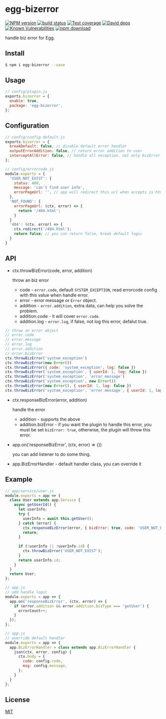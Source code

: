 # egg-bizerror

[![NPM version][npm-image]][npm-url]
[![build status][travis-image]][travis-url]
[![Test coverage][codecov-image]][codecov-url]
[![David deps][david-image]][david-url]
[![Known Vulnerabilities][snyk-image]][snyk-url]
[![npm download][download-image]][download-url]

[npm-image]: https://img.shields.io/npm/v/egg-bizerror.svg?style=flat-square
[npm-url]: https://npmjs.org/package/egg-bizerror
[travis-image]: https://img.shields.io/travis/beliefgp/egg-bizerror.svg?style=flat-square
[travis-url]: https://travis-ci.org/beliefgp/egg-bizerror
[codecov-image]: https://img.shields.io/codecov/c/github/beliefgp/egg-bizerror.svg?style=flat-square
[codecov-url]: https://codecov.io/github/beliefgp/egg-bizerror?branch=master
[david-image]: https://img.shields.io/david/beliefgp/egg-bizerror.svg?style=flat-square
[david-url]: https://david-dm.org/beliefgp/egg-bizerror
[snyk-image]: https://snyk.io/test/npm/egg-bizerror/badge.svg?style=flat-square
[snyk-url]: https://snyk.io/test/npm/egg-bizerror
[download-image]: https://img.shields.io/npm/dm/egg-bizerror.svg?style=flat-square
[download-url]: https://npmjs.org/package/egg-bizerror

handle biz error for Egg.

## Install

```bash
$ npm i egg-bizerror --save
```

## Usage

```js
// config/plugin.js
exports.bizerror = {
  enable: true,
  package: 'egg-bizerror',
};
```

## Configuration

```js
// config/config.default.js
exports.bizerror = {
  breakDefault: false, // disable default error handler
  outputErrorAddition: false, // return error addition to user
  interceptAllError: false, // handle all exception, not only bizError exception
};

// config/errorcode.js
module.exports = {
  'USER_NOT_EXIST': {
    status: 400,
    message: 'can`t find user info',
    errorPageUrl: '', // app will redirect this url when accepts is html 
  },
  'NOT_FOUND': {
    errorPageUrl: (ctx, error) => {
      return '/404.html';
    }
  }
  '404': (ctx, error) => {
    ctx.redirect('/404.html');
    return false; // you can return false, break default logic
  }
}
```

## API

* ctx.throwBizError(code, error, addition)

  throw an biz error

  * code - `error.code`, default `SYSTEM_EXCEPTION`, read errorcode config with this value when handle error.
  * error - error message or `Error` object.
  * addition - `error.addition`, extra data, can help you solve the problem.
  * addition.code - it will cover `error.code`.
  * addition.log - `error.log`, if false, not log this error, defalut true.

```js
// throw an error object
// error.code
// error.message
// error.log
// error.addition
// error.bizError
ctx.throwBizError('system_exception')
ctx.throwBizError(new Error())
ctx.throwBizError({ code: 'system_exception', log: false })
ctx.throwBizError('system_exception', { userId: 1, log: false })
ctx.throwBizError('system_exception', 'error message')
ctx.throwBizError('system_exception', new Error())
ctx.throwBizError(new Error(), { userId: 1, log: false })
ctx.throwBizError('system_exception', 'error message', { userId: 1, log: false })
```

* ctx.responseBizError(error, addition)

  handle the error

  * addition - supports the above
  * addition.bizError - if you want the plugin to handle this error, you must be set `bizError: true`, otherwise, the plugin will throw this error.

* app.on('responseBizError', (ctx, error) => {})

  you can add listener to do some thing.

* app.BizErrorHandler - default handler class, you can override it

## Example

```js
// app/service/user.js
module.exports = app => {
  class User extends app.Service {
    async getUserId() {
      let userInfo;
      try {
        userInfo = await this.getUser();
      } catch (error) {
        ctx.responseBizError(error, { bizError: true, code: 'USER_NOT_EXIST' })
        return;
      }
      
      if (!userInfo || !userInfo.id) {
        ctx.throwBizError('USER_NOT_EXIST');
      }
      return userInfo.id;
    }
  }
  return User;
};

// app.js
// add handle logic
module.exports = app => {
  app.on('responseBizError', (ctx, error) => {
    if (error.addition && error.addition.bizType === 'getUser') {
      errorCount++;
    }
  });
};

// app.js
// override default handler
module.exports = app => {
  app.BizErrorHandler = class extends app.BizErrorHandler {
    json(ctx, error, config) {
      ctx.body = {
        code: config.code,
        msg: config.message,
      };
    }
  }
};

```

## License

[MIT](LICENSE)
